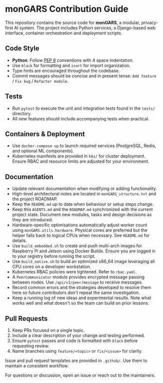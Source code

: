 # monGARS Contribution Guide

This repository contains the source code for **monGARS**, a modular, privacy-first AI system. The project includes Python services, a Django-based web interface, container orchestration and deployment scripts.

## Code Style

- **Python**: Follow [PEP 8](https://peps.python.org/pep-0008/) conventions with 4 space indentation.
- Use `black` for formatting and `isort` for import organization.
- Type hints are encouraged throughout the codebase.
- Commit messages should be concise and in present tense: `Add feature` / `Fix bug` / `Refactor module`.

## Tests

- Run `pytest` to execute the unit and integration tests found in the `tests/` directory.
- All new features should include accompanying tests when practical.

## Containers & Deployment

- Use `docker-compose up` to launch required services (PostgreSQL, Redis, and optional ML components).
- Kubernetes manifests are provided in `k8s/` for cluster deployment. Ensure RBAC and resource limits are adjusted for your environment.

## Documentation

 - Update relevant documentation when modifying or adding functionality.
 - High-level architectural notes are located in `monGARS_structure.txt` and the project ROADMAP.
 - Keep the `README.md` up to date when behaviour or setup steps change.
- Keep this `AGENTS.md` and the `ROADMAP.md` synchronized with the current
  project state. Document new modules, tasks and design decisions as they are
  introduced.
- Hardware-specific optimisations automatically adjust worker count using
  `monGARS.utils.hardware`. Physical cores are preferred but the helper
  falls back to logical CPUs when necessary. See `README.md` for details.
- Use `build_embedded.sh` to create and push multi-arch images for Raspberry Pi and Jetson using Docker Buildx. Ensure you are logged in to your registry before running the script.
- Use `build_native.sh` to build an optimized x86_64 image leveraging all CPU cores on a developer workstation.
- Kubernetes RBAC policies were tightened. Refer to `rbac.yaml`.
- A `PeerCommunicator` module provides encrypted message passing between nodes. Use `/api/v1/peer/message` to receive messages.
 - Record common errors and the strategies developed to resolve them here so
  future contributors don't repeat the same investigation.
 - Keep a running log of new ideas and experimental results. Note what works well
  and what doesn't so the team can build on prior lessons.

## Pull Requests

1. Keep PRs focused on a single topic.
2. Include a clear description of your change and testing performed.
3. Ensure `pytest` passes and code is formatted with `black` before requesting review.
4. Name branches using `feature/<topic>` or `fix/<issue>` for clarity.

Issue and pull request templates are provided in `.github/`. Use them to maintain a consistent workflow.

For questions or discussion, open an issue or reach out to the maintainers.
